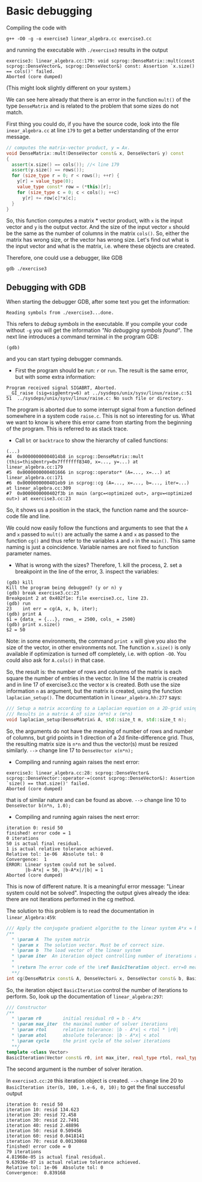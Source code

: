 # Basic debugging
Compiling the code with
```
g++ -O0 -g -o exercise3 linear_algebra.cc exercise3.cc
```
and running the executable with `./exercise3` results in the output
```
exercise3: linear_algebra.cc:179: void scprog::DenseMatrix::mult(const scprog::DenseVector&, scprog::DenseVector&) const: Assertion `x.size() == cols()' failed.
Aborted (core dumped)
```

(This might look slightly different on your system.)

We can see here already that there is an error in the function `mult()` of the type `DenseMatrix` and is related to the problem that some sizes do not match.

First thing you could do, if you have the source code, look into the file `inear_algebra.cc` at line `179` to get a better understanding of the error message.
```c++
// computes the matrix-vector product, y = Ax.
void DenseMatrix::mult(DenseVector const& x, DenseVector& y) const
{
  assert(x.size() == cols()); //< line 179
  assert(y.size() == rows());
  for (size_type r = 0; r < rows(); ++r) {
    y[r] = value_type(0);
    value_type const* row = (*this)[r];
    for (size_type c = 0; c < cols(); ++c)
      y[r] += row[c]*x[c];
  }
}
```
So, this function computes a matrix * vector product, with `x` is the input vector and `y` is the output vector. And the size of the input vector `x`
should be the same as the number of columns in the matrix `cols()`. So, either the matrix has wrong size, or the vector has wrong size. Let's find out
what is the input vector and what is the matrix, i.e. where these objects are created.

Therefore, one could use a debugger, like GDB
```
gdb ./exercise3
```

## Debugging with GDB
When starting the debugger GDB, after some text you get the information:
```
Reading symbols from ./exercise3...done.
```
This refers to *debug symbols* in the executable. If you compile your code without `-g` you will get the information *"No debugging symbols found"*.
The next line introduces a command terminal in the program GDB:
```
(gdb)
```
and you can start typing debugger commands.

- First the program should be run: `r` or `run`. The result is the same error, but with some extra information:
```
Program received signal SIGABRT, Aborted.
__GI_raise (sig=sig@entry=6) at ../sysdeps/unix/sysv/linux/raise.c:51
51	../sysdeps/unix/sysv/linux/raise.c: No such file or directory.
```
  The program is aborted due to some interrupt signal from a function defined somewhere in a system code `raise.c`. This is not so interesting for us.
  What we want to know is where this error came from starting from the beginning of the program. This is referred to as stack trace.

- Call `bt` or `backtrace` to show the hierarchy of called functions:
```
(...)
#4  0x00000000004014b8 in scprog::DenseMatrix::mult (this=this@entry=0x7fffffff8340, x=..., y=...) at linear_algebra.cc:179
#5  0x0000000000401666 in scprog::operator* (A=..., x=...) at linear_algebra.cc:171
#6  0x0000000000401eb9 in scprog::cg (A=..., x=..., b=..., iter=...) at linear_algebra.cc:309
#7  0x0000000000402f3b in main (argc=<optimized out>, argv=<optimized out>) at exercise3.cc:23
```
  So, it shows us a position in the stack, the function name and the source-code file and line.

  We could now easily follow the functions and arguments to see that the `A` and `x` passed to `mult()` are actually the same `A` and `x` as passed
  to the function `cg()` and thus refer to the variables `A` and `x` in the `main()`. This same naming is just a coincidence. Variable names are
  not fixed to function parameter names.

- What is wrong with the sizes? Therefore, 1. kill the process, 2. set a breakpoint in the line of the error, 3. inspect the variables:
```
(gdb) kill
Kill the program being debugged? (y or n) y
(gdb) break exercise3.cc:23
Breakpoint 2 at 0x402f1e: file exercise3.cc, line 23.
(gdb) run
23	  int err = cg(A, x, b, iter);
(gdb) print A
$1 = {data_ = {...}, rows_ = 2500, cols_ = 2500}
(gdb) print x.size()
$2 = 50
```
  Note: in some environments, the command `print x` will give you also the size of the vector, in other environments not. The function `x.size()` is only
  available if optimization is turned off completely, i.e. with option `-O0`. You could also ask for `A.cols()` in that case.

  So, the result is: the number of rows and columns of the matrix is each square the number of entries in the vector. In line 14 the matrix is created and in
  line 17 of exercise3.cc the vector x is created. Both use the size information `n` as argument, but the matrix is created, using the function `laplacian_setup()`.
  The documentation in `linear_algebra.hh:277` says:
```c++
/// Setup a matrix according to a Laplacian equation on a 2D-grid using a five-point-stencil.
/// Results in a matrix A of size (m*n) x (m*n)
void laplacian_setup(DenseMatrix& A, std::size_t m, std::size_t n);
```
  So, the arguments do not have the meaning of number of rows and number of columns, but grid points in 1 direction of a 2d finite-difference grid. Thus, the
  resulting matrix size is `n*n` and thus the vector(s) must be resized similarly. `-->` change line 17 to `DenseVector x(n*n);`

- Compiling and running again raises the next error:
```
exercise3: linear_algebra.cc:28: scprog::DenseVector& scprog::DenseVector::operator-=(const scprog::DenseVector&): Assertion `size() == that.size()' failed.
Aborted (core dumped)
```
  that is of similar nature and can be found as above.  `-->` change line 10 to `DenseVector b(n*n, 1.0);`

- Compiling and running again raises the next error:
```
iteration 0: resid 50
finished! error code = 1
0 iterations
50 is actual final residual.
1 is actual relative tolerance achieved.
Relative tol: 1e-06  Absolute tol: 0
Convergence:  1
ERROR: Linear system could not be solved.
       |b-A*x| = 50, |b-A*x|/|b| = 1
Aborted (core dumped)
```
  This is now of different nature. It is a meaningful error message: "Linear system could not be solved". Inspecting the output gives already the idea:
  there are not iterations performed in the cg method.

  The solution to this problem is to read the documentation in `linear_Algebra:459`:
```c++
/// Apply the conjugate gradient algorithm to the linear system A*x = b and return an error code
/**
  * \param A  The system matrix
  * \param x  The solution vector. Must be of correct size.
  * \param b  The load vector of the linear system
  * \param iter  An iteration object controlling number of iterations and break tolerances.
  *
  * \return The error code of the \ref BasicIteration object. err=0 means no error.
  **/
int cg(DenseMatrix const& A, DenseVector& x, DenseVector const& b, BasicIteration& iter);
```
  So, the iteration object `BasicIteration` control the number of iterations to perform. So, look up the documentation of `linear_algebra:297`:
```c++
/// Constructor
/**
  * \param r0        initial residual r0 = b - A*x
  * \param max_iter  the maximal number of solver iterations
  * \param rtol      relative tolerance: |b - A*x| < rtol * |r0|
  * \param atol      absolute tolerance: |b - A*x| < atol
  * \param cycle     the print cycle of the solver iterations
  **/
template <class Vector>
BasicIteration(Vector const& r0, int max_iter, real_type rtol, real_type atol = real_type(0), int cycle = 100)
```
  The second argument is the number of solver iteration.

  In `exercise3.cc:20` this iteration object is created. `-->` change line 20 to `BasicIteration iter(b, 100, 1.e-6, 0, 10);` to
  get the final successful output
```
iteration 0: resid 50
iteration 10: resid 134.623
iteration 20: resid 72.458
iteration 30: resid 22.7491
iteration 40: resid 2.48896
iteration 50: resid 0.509456
iteration 60: resid 0.0418141
iteration 70: resid 0.00130868
finished! error code = 0
79 iterations
4.81968e-05 is actual final residual.
9.63936e-07 is actual relative tolerance achieved.
Relative tol: 1e-06  Absolute tol: 0
Convergence:  0.839168
```
